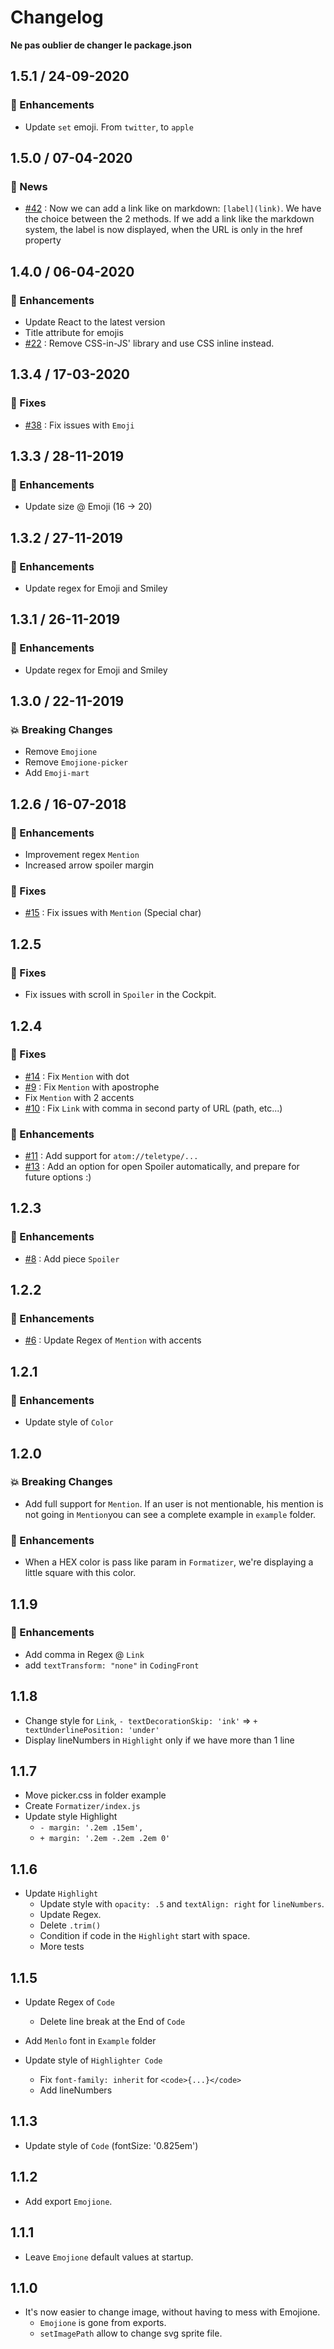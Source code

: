 # Changelog

**Ne pas oublier de changer le package.json**

## 1.5.1 / 24-09-2020

### 🎉 Enhancements

- Update `set` emoji. From `twitter`, to `apple`

## 1.5.0 / 07-04-2020

### 📰 News

- [#42](https://github.com/O-clock-Dev/formatizer/issues/42) : Now we can add a link like on markdown: `[label](link)`. We have the choice between the 2 methods. If we add a link like the markdown system, the label is now displayed, when the URL is only in the href property

## 1.4.0 / 06-04-2020

### 🎉 Enhancements

- Update React to the latest version
- Title attribute for emojis
- [#22](https://github.com/O-clock-Dev/formatizer/issues/22) : Remove CSS-in-JS' library and use CSS inline instead.

## 1.3.4 / 17-03-2020

### 🐛 Fixes

- [#38](https://github.com/O-clock-Dev/formatizer/issues/38) : Fix issues with `Emoji`

## 1.3.3 / 28-11-2019

### 🎉 Enhancements

- Update size @ Emoji (16 -> 20)

## 1.3.2 / 27-11-2019

### 🎉 Enhancements

- Update regex for Emoji and Smiley

## 1.3.1 / 26-11-2019

### 🎉 Enhancements

- Update regex for Emoji and Smiley

## 1.3.0 / 22-11-2019

### 💥 Breaking Changes

- Remove `Emojione`
- Remove `Emojione-picker`
- Add `Emoji-mart`

## 1.2.6 / 16-07-2018

### 🎉 Enhancements

- Improvement regex `Mention`
- Increased arrow spoiler margin

### 🐛 Fixes

- [#15](https://github.com/O-clock-Dev/formatizer/issues/15) : Fix issues with `Mention` (Special char)

## 1.2.5

### 🐛 Fixes

- Fix issues with scroll in `Spoiler` in the Cockpit.

## 1.2.4

### 🐛 Fixes

- [#14](https://github.com/O-clock-Dev/formatizer/issues/14) : Fix `Mention` with dot
- [#9](https://github.com/O-clock-Dev/formatizer/issues/9) : Fix `Mention` with apostrophe
- Fix `Mention` with 2 accents
- [#10](https://github.com/O-clock-Dev/formatizer/issues/10) : Fix `Link` with comma in second party of URL (path, etc...)

### 🎉 Enhancements

- [#11](https://github.com/O-clock-Dev/formatizer/issues/11) : Add support for `atom://teletype/...`
- [#13](https://github.com/O-clock-Dev/formatizer/issues/13) : Add an option for open Spoiler automatically, and prepare for future options :)

## 1.2.3

### 🎉 Enhancements

- [#8](https://github.com/O-clock-Dev/formatizer/issues/8) : Add piece `Spoiler`

## 1.2.2

### 🎉 Enhancements

- [#6](https://github.com/O-clock-Dev/formatizer/issues/6) : Update Regex of `Mention` with accents

## 1.2.1

### 🎉 Enhancements

- Update style of `Color`

## 1.2.0

### 💥 Breaking Changes

- Add full support for `Mention`. If an user is not mentionable, his mention is not going in `Mention`you can see a complete example in `example` folder.

### 🎉 Enhancements

- When a HEX color is pass like param in `Formatizer`, we're displaying a little square with this color.

## 1.1.9

### 🎉 Enhancements

- Add comma in Regex @ `Link`
- add `textTransform: "none"` in `CodingFront`

## 1.1.8

- Change style for `Link`, `- textDecorationSkip: 'ink'` => `+ textUnderlinePosition: 'under'`
- Display lineNumbers in `Highlight` only if we have more than 1 line

## 1.1.7

- Move picker.css in folder example
- Create `Formatizer/index.js`
- Update style Highlight
  - `- margin: '.2em .15em',`
  - `+ margin: '.2em -.2em .2em 0'`

## 1.1.6

- Update `Highlight`
  - Update style with `opacity: .5` and `textAlign: right` for `lineNumbers`.
  - Update Regex.
  - Delete `.trim()`
  - Condition if code in the `Highlight` start with space.
  - More tests

## 1.1.5

- Update Regex of `Code`

  - Delete line break at the End of `Code`

- Add `Menlo` font in `Example` folder
- Update style of `Highlighter Code`
  - Fix `font-family: inherit` for `<code>{...}</code>`
  - Add lineNumbers

## 1.1.3

- Update style of `Code` (fontSize: '0.825em')

## 1.1.2

- Add export `Emojione`.

## 1.1.1

- Leave `Emojione` default values at startup.

## 1.1.0

- It's now easier to change image, without having to mess with Emojione.
  - `Emojione` is gone from exports.
  - `setImagePath` allow to change svg sprite file.
